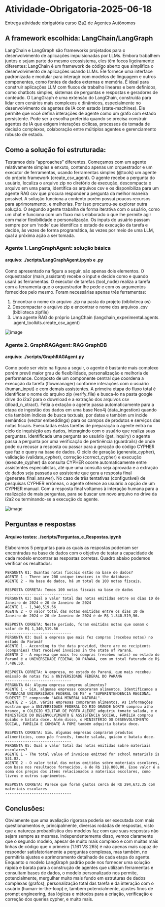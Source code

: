# Atividade-Obrigatoria-2025-06-18
Entrega atividade obrigatória curso i2a2 de Agentes Autônomos

## A framework escolhida: LangChain/LangGraph
LangChain e LangGraph são frameworks projetados para o desenvolvimento de aplicações impulsionadas por LLMs. Embora trabalhem juntos e sejam parte do mesmo ecossistema, eles têm focos ligeiramente diferentes:
LangChain é um framework de código aberto que simplifica o desenvolvimento de aplicações usando LLMs. Ele fornece uma interface padronizada e modular para interagir com modelos de linguagem e outros componentes, como fontes de dados externas e memória. É ideal para construir aplicações LLM com fluxos de trabalho lineares e bem definidos, como chatbots simples, sistemas de perguntas e respostas e geradores de conteúdo.
O LangGraph é uma extensão do LangChain, construída para lidar com cenários mais complexos e dinâmicos, especialmente no desenvolvimento de agentes de IA com estado (state-machines). Ele permite que você defina interações de agente como um grafo com estado persistente. Pode ser a escolha preferida quando se precisa construir agentes de IA que exigem interações cíclicas, processos de tomada de decisão complexos, colaboração entre múltiplos agentes e gerenciamento robusto de estado. 

## Como a solução foi estruturada:
Testamos dois “approaches” diferentes. Começamos com um agente relativamente simples e enxuto, contendo apenas um orquestrador e um executor de ferramentas, usando ferramentas simples (@tools) um agente  do próprio framework (create_csv_agent). O agente recebe a pergunta do usuário, localiza o arquivo zip no diretório de execução, descompacta o arquivo em uma pasta, identifica os arquivos csv e os disponibiliza para um agente RAG csv que procura responder a pergunta da melhor maneira possível. A solução funciona a contento porém possui poucos recursos para aprimoramento, e melhorias. Por isso procurou-se explorar outra solução.
O segundo agente trabalha de forma iterativa com o usuário, como um chat e funciona com um fluxo mais elaborado o que lhe permite agir com maior flexibilidade e personalização. Os inputs do usuário passam sempre por um ‘node’ que identifica o estado de execução da tarefa e decide, às vezes de forma programática, às vezes por meio de uma LLM, qual a próxima ação a ser tomada.

### Agente 1. LangGraphAgent: solução básica
#### arquivo: ./scripts/LangGraphAgent.ipynb e .py
Como apresentado na figura a seguir, são apenas dois elementos. O orquestrador (main_assistant) recebe o input e decide como e quando usará as ferramentas. O executor de tarefas (tool_node) realiza a tarefa com a ferramenta que o orquestrador lhe pede e com os argumentos fornecidos pelo mesmo. 
Foram necessárias apenas três ferramentas:
1. Encontrar o nome do arquivo .zip na pasta do projeto (biblioteca os)
2. Descompactar o arquivo zip e encontrar o nome dos arquivos .csv (biblioteca zipfile)
3. Uma agente RAG do próprio LangChain (langchain_experimental.agents. .agent_toolkits.create_csv_agent)

![image](https://github.com/user-attachments/assets/0f5429f1-b844-4b37-8155-beeadecbf15a)

### Agente 2. GraphRAGAgent: RAG GraphDB
#### arquivo: ./scripts/GraphRAGAgent.py
Como pode ser visto na figura a seguir, o agente é bastante mais complexo porém prevê maior grau de flexibilidade, personalização e melhoria de performance. Composto de um componente central que coordena a execução da tarefa (flowmanager) conforme interações com o usuário (human_input) e com demais assistentes. 
A primeira etapa do fluxo total é identificar o nome do arquivo zip (verify_file) e busca-lo na pasta google drive do i2a2 para o download e a extração dos arquivos csv (dload_n_xtract). Fetia a extação o agente passa automaticamente para a etapa de ingestão dos dados em uma base Neo4j (data_ingestion) quando cria também índices de busca textuais, por datas e também um incide semântico (vector embeddings) para os campos de produtos e serviços das notas fiscais.
Executadas estas tarefas de preparação o agente entra no ciclo de inquisição aos dados, interagindo com o usuário que realiza suas perguntas. Identificada uma pergunta ao usuário (get_inquiry) o agente passa a pergunta por uma verificação de pertinência (guardrails) de onde pode ou recusar a resposta ou passar para a geração do código CYPHER que faz o query na base de dados.
O ciclo de geração (generate_cypher), validação (validate_cypher), correção (correct_cypher) e execução (execute_cypher) da consulta CYPHER ocorre automaticamente entre assistentes especialistas, até que uma consulta seja aprovada e a extração de dados seja passada ao assistente que gera a resposta final (generate_final_answer).  No caso de três tentativas (configurável) de pesquisas CYPHER errôneas, o agente oferece ao usuário a opção de um CYPHER manual.
Com a resposta final voltamos à interação humana para a realização de mais perguntas, para se buscar um novo arquivo no drive da i2a2 ou terminando-se a execução do agente.

![image](https://github.com/user-attachments/assets/47e8da3b-0a3e-4032-bdfb-8472fb750f79)

## Perguntas e respostas
#### Arquivo testes: ./scripts/Perguntas_e_Respostas.ipynb
Elaboramos 5 perguntas para as quais as respostas poderiam ser encontradas na base de dados com o objetivo de testar a capacidade de cada modelo encontrar as respostas corretas. Quadro abaixo podemos verificar os resultados:

```
PERGUNTA 01: Quantas notas fiscais estão na base de dados?
AGENTE 1 - There are 200 unique invoices in the database.
AGENTE 2 - Na base de dados, há um total de 100 notas fiscais.

RESPOSTA CORRETA: Temos 100 notas fiscais na base de dados
------------------------------
PERGUNTA 02: Qual o valor total das notas emitidas entre os dias 10 de Janeiro de 2024 e 20 de Janeiro de 2024
AGENTE 1 - 1,340,519.56
AGENTE 2 - O valor total das notas emitidas entre os dias 10 de Janeiro de 2024 e 20 de Janeiro de 2024 é de R$ 1.340.519,56.

RESPOSTA CORRETA: Neste período, foram emitidas notas que somam o valor de R$ 1,340,519.56
------------------------------
PERGUNTA 03: Qual a empresa que mais fez compras (recebeu notas) no estado do Paraná?
AGENTE 1 - According to the data provided, there are no recipients (companies) that received invoices in the state of Paraná.
AGENTE 2 - A empresa que mais fez compras (recebeu notas) no estado do Paraná é a UNIVERSIDADE FEDERAL DO PARANÁ, com um total faturado de R$ 7.486,50.

RESPOSTA CORRETA: A empresa, no estado do Paraná, que mais recebeu emissão de notas foi a UNIVERSIDADE FEDERAL DO PARANÀ
------------------------------
PERGUNTA 04: Alguma empresa comprou alimentos?
AGENTE 1 - Sim, algumas empresas compraram alimentos. Identificamos a "FUNDACAO UNIVERSIDADE FEDERAL DE MS" e "SUPERINTENDENCIA REGIONAL SUDESTE I" comprando "AGUA MINERAL NATURAL".
AGENTE 2 - Sim, várias empresas compraram alimentos. As informações mostram que a UNIVERSIDADE FEDERAL DO RIO GRANDE NORTE comprou alho branco, o COLEGIO MILITAR DE PORTO ALEGRE adquiriu tomate salada, e o MINISTÉRIO DO DESENVOLVIMENTO E ASSISTÊNCIA SOCIAL, FAMÍLIA comprou quiabo e batata doce. Além disso, o MINISTÉRIO DO DESENVOLVIMENTO SOCIAL, FAMÍLIA E COMBATE À FOME também adquiriu batata doce.

RESPOSTA CORRETA: Sim. Algumas empresas compraram produtos alimentícios, como pão francês, tomate salada, quiabo e batata doce.
------------------------------
PERGUNTA 05: Qual o valor total das notas emitidas sobre materiais escolares?
AGENTE 1 - The total value of invoices emitted for school materials is 531.82.
AGENTE 2 - O valor total das notas emitidas sobre materiais escolares, com base nos resultados fornecidos, é de R$ 118.000,00. Esse valor é a soma dos preços dos itens relacionados a materiais escolares, como livros e outros suprimentos.

RESPOSTA CORRETA: Parece que foram gastos cerca de R$ 294,673.35 com materiais escolares
------------------------------
```

## Conclusões:
 Obviamente que uma avaliação rigorosa poderia ser executada com mais questionamentos e, principalmente, diversas rodadas de respostas, visto que a natureza probabilística dos modelos faz com que suas respostas não sejam sempre as mesmas. Independentemente disso, vemos claramente que o segundo modelo, apesar de muito mais complexo e com muitas mais linhas de código que o primeiro (1.161 VS 265) é não apenas mais capaz de responder satisfatoriamente a perguntas complexas, mas também, no permitiria ajustes e aprimoramento detalhado de cada etapa do agente. 
Enquanto o modelo LangGraph padrão pode nos fornecer uma solução rápida e barata para a construção de agentes que utilizam ferramentas e consultam bases de dados, o modelo personalizado nos permite, potencialmente, mergulhar muito mais fundo em estruturas de dados complexas (grafos), personalização total das tarefa e da interação com o usuário (human-in-the-loop) e, também potencialmente, ajustes finos de prompt engineering, das lógicas e métodos para a criação, verificação e correção dos queries cypher, e muito mais.






